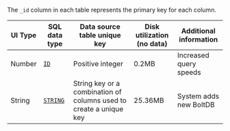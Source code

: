 The `_id` column in each table represents the primary key for each column.

| UI Type | SQL data type | Data source table unique key | Disk utilization (no data) | Additional information |
|---|---|---|---|---|
| Number | [`ID`](/docs/sql-guide/data-types/data-type-id) | Positive integer | 0.2MB | Increased query speeds |
| String | [`STRING`](/docs/sql-guide/data-types/data-type-string) | String key or a combination of columns used to create a unique key | 25.36MB | System adds new BoltDB |
